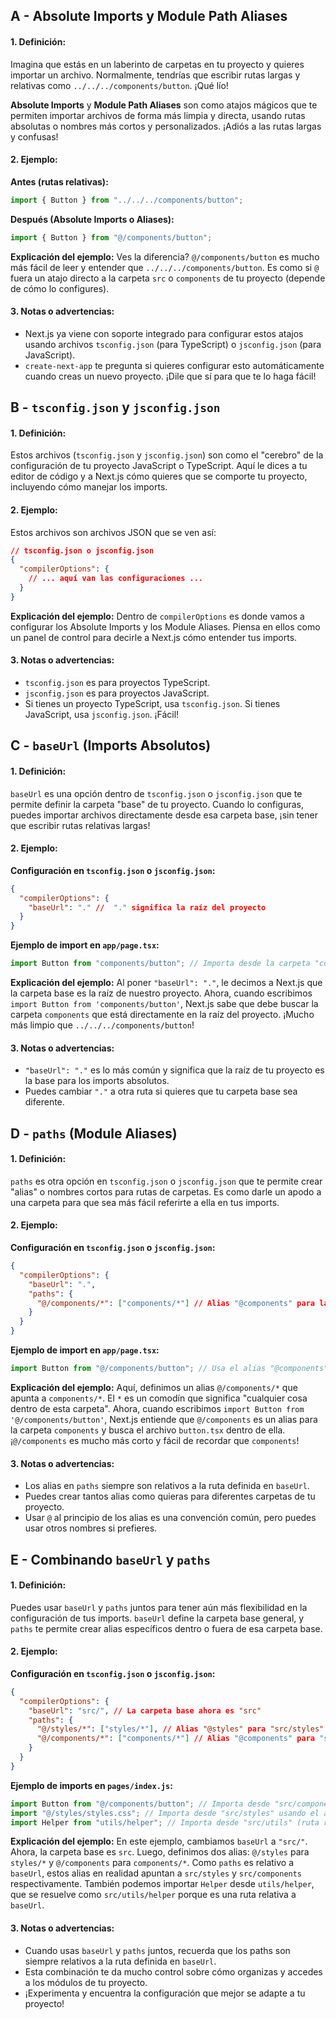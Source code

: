 ## A - Absolute Imports y Module Path Aliases

#### 1. **Definición:**

Imagina que estás en un laberinto de carpetas en tu proyecto y quieres importar un archivo. Normalmente, tendrías que escribir rutas largas y relativas como `../../../components/button`. ¡Qué lío!

**Absolute Imports** y **Module Path Aliases** son como atajos mágicos que te permiten importar archivos de forma más limpia y directa, usando rutas absolutas o nombres más cortos y personalizados. ¡Adiós a las rutas largas y confusas!

#### 2. **Ejemplo:**

**Antes (rutas relativas):**

```javascript
import { Button } from "../../../components/button";
```

**Después (Absolute Imports o Aliases):**

```javascript
import { Button } from "@/components/button";
```

**Explicación del ejemplo:**
Ves la diferencia? `@/components/button` es mucho más fácil de leer y entender que `../../../components/button`. Es como si `@` fuera un atajo directo a la carpeta `src` o `components` de tu proyecto (depende de cómo lo configures).

#### 3. **Notas o advertencias:**

- Next.js ya viene con soporte integrado para configurar estos atajos usando archivos `tsconfig.json` (para TypeScript) o `jsconfig.json` (para JavaScript).
- `create-next-app` te pregunta si quieres configurar esto automáticamente cuando creas un nuevo proyecto. ¡Dile que sí para que te lo haga fácil!

## B - `tsconfig.json` y `jsconfig.json`

#### 1. **Definición:**

Estos archivos (`tsconfig.json` y `jsconfig.json`) son como el "cerebro" de la configuración de tu proyecto JavaScript o TypeScript. Aquí le dices a tu editor de código y a Next.js cómo quieres que se comporte tu proyecto, incluyendo cómo manejar los imports.

#### 2. **Ejemplo:**

Estos archivos son archivos JSON que se ven así:

```json
// tsconfig.json o jsconfig.json
{
  "compilerOptions": {
    // ... aquí van las configuraciones ...
  }
}
```

**Explicación del ejemplo:**
Dentro de `compilerOptions` es donde vamos a configurar los Absolute Imports y los Module Aliases. Piensa en ellos como un panel de control para decirle a Next.js cómo entender tus imports.

#### 3. **Notas o advertencias:**

- `tsconfig.json` es para proyectos TypeScript.
- `jsconfig.json` es para proyectos JavaScript.
- Si tienes un proyecto TypeScript, usa `tsconfig.json`. Si tienes JavaScript, usa `jsconfig.json`. ¡Fácil!

## C - `baseUrl` (Imports Absolutos)

#### 1. **Definición:**

`baseUrl` es una opción dentro de `tsconfig.json` o `jsconfig.json` que te permite definir la carpeta "base" de tu proyecto. Cuando lo configuras, puedes importar archivos directamente desde esa carpeta base, ¡sin tener que escribir rutas relativas largas!

#### 2. **Ejemplo:**

**Configuración en `tsconfig.json` o `jsconfig.json`:**

```json
{
  "compilerOptions": {
    "baseUrl": "." //  "." significa la raíz del proyecto
  }
}
```

**Ejemplo de import en `app/page.tsx`:**

```typescript
import Button from "components/button"; // Importa desde la carpeta "components" que está en la raíz
```

**Explicación del ejemplo:**
Al poner `"baseUrl": "."`, le decimos a Next.js que la carpeta base es la raíz de nuestro proyecto. Ahora, cuando escribimos `import Button from 'components/button'`, Next.js sabe que debe buscar la carpeta `components` que está directamente en la raíz del proyecto. ¡Mucho más limpio que `../../../components/button`!

#### 3. **Notas o advertencias:**

- `"baseUrl": "."` es lo más común y significa que la raíz de tu proyecto es la base para los imports absolutos.
- Puedes cambiar `"."` a otra ruta si quieres que tu carpeta base sea diferente.

## D - `paths` (Module Aliases)

#### 1. **Definición:**

`paths` es otra opción en `tsconfig.json` o `jsconfig.json` que te permite crear "alias" o nombres cortos para rutas de carpetas. Es como darle un apodo a una carpeta para que sea más fácil referirte a ella en tus imports.

#### 2. **Ejemplo:**

**Configuración en `tsconfig.json` o `jsconfig.json`:**

```json
{
  "compilerOptions": {
    "baseUrl": ".",
    "paths": {
      "@/components/*": ["components/*"] // Alias "@components" para la carpeta "components"
    }
  }
}
```

**Ejemplo de import en `app/page.tsx`:**

```typescript
import Button from "@/components/button"; // Usa el alias "@components"
```

**Explicación del ejemplo:**
Aquí, definimos un alias `@/components/*` que apunta a `components/*`. El `*` es un comodín que significa "cualquier cosa dentro de esta carpeta". Ahora, cuando escribimos `import Button from '@/components/button'`, Next.js entiende que `@/components` es un alias para la carpeta `components` y busca el archivo `button.tsx` dentro de ella. ¡`@/components` es mucho más corto y fácil de recordar que `components`!

#### 3. **Notas o advertencias:**

- Los alias en `paths` siempre son relativos a la ruta definida en `baseUrl`.
- Puedes crear tantos alias como quieras para diferentes carpetas de tu proyecto.
- Usar `@` al principio de los alias es una convención común, pero puedes usar otros nombres si prefieres.

## E - Combinando `baseUrl` y `paths`

#### 1. **Definición:**

Puedes usar `baseUrl` y `paths` juntos para tener aún más flexibilidad en la configuración de tus imports. `baseUrl` define la carpeta base general, y `paths` te permite crear alias específicos dentro o fuera de esa carpeta base.

#### 2. **Ejemplo:**

**Configuración en `tsconfig.json` o `jsconfig.json`:**

```json
{
  "compilerOptions": {
    "baseUrl": "src/", // La carpeta base ahora es "src"
    "paths": {
      "@/styles/*": ["styles/*"], // Alias "@styles" para "src/styles"
      "@/components/*": ["components/*"] // Alias "@components" para "src/components"
    }
  }
}
```

**Ejemplo de imports en `pages/index.js`:**

```javascript
import Button from "@/components/button"; // Importa desde "src/components" usando el alias
import "@/styles/styles.css"; // Importa desde "src/styles" usando el alias
import Helper from "utils/helper"; // Importa desde "src/utils" (ruta relativa a baseUrl)
```

**Explicación del ejemplo:**
En este ejemplo, cambiamos `baseUrl` a `"src/"`. Ahora, la carpeta base es `src`. Luego, definimos dos alias: `@/styles` para `styles/*` y `@/components` para `components/*`. Como `paths` es relativo a `baseUrl`, estos alias en realidad apuntan a `src/styles` y `src/components` respectivamente. También podemos importar `Helper` desde `utils/helper`, que se resuelve como `src/utils/helper` porque es una ruta relativa a `baseUrl`.

#### 3. **Notas o advertencias:**

- Cuando usas `baseUrl` y `paths` juntos, recuerda que los paths son siempre relativos a la ruta definida en `baseUrl`.
- Esta combinación te da mucho control sobre cómo organizas y accedes a los módulos de tu proyecto.
- ¡Experimenta y encuentra la configuración que mejor se adapte a tu proyecto!
